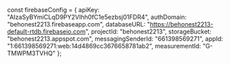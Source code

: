 const firebaseConfig = {
    apiKey: "AIzaSyBYmiCLqD9PY2VIhh0fC1e5ezbsj01FDR4",
    authDomain: "behonest2213.firebaseapp.com",
    databaseURL: "https://behonest2213-default-rtdb.firebaseio.com",
    projectId: "behonest2213",
    storageBucket: "behonest2213.appspot.com",
    messagingSenderId: "661398569271",
    appId: "1:661398569271:web:14d4869cc3676658781ab2",
    measurementId: "G-TMWPM3TVHQ"
  };